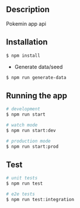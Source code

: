 

## Description

Pokemin app api

## Installation

```bash
$ npm install
```

- Generate data/seed

```bash
$ npm run generate-data
```

## Running the app

```bash
# development
$ npm run start

# watch mode
$ npm run start:dev

# production mode
$ npm run start:prod
```

## Test

```bash
# unit tests
$ npm run test

# e2e tests
$ npm run test:integration
